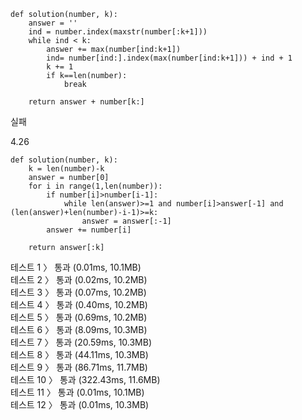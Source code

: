 ```
def solution(number, k):
    answer = ''
    ind = number.index(maxstr(number[:k+1]))
    while ind < k:
        answer += max(number[ind:k+1])
        ind= number[ind:].index(max(number[ind:k+1])) + ind + 1
        k += 1
        if k==len(number):
            break
    
    return answer + number[k:]
```

실패

4.26

```
def solution(number, k):
    k = len(number)-k
    answer = number[0]
    for i in range(1,len(number)):
        if number[i]>number[i-1]:
            while len(answer)>=1 and number[i]>answer[-1] and (len(answer)+len(number)-i-1)>=k:
                answer = answer[:-1]
        answer += number[i]

    return answer[:k]
```
테스트 1 〉	통과 (0.01ms, 10.1MB)<br>
테스트 2 〉	통과 (0.02ms, 10.2MB)<br>
테스트 3 〉	통과 (0.07ms, 10.2MB)<br>
테스트 4 〉	통과 (0.40ms, 10.2MB)<br>
테스트 5 〉	통과 (0.69ms, 10.2MB)<br>
테스트 6 〉	통과 (8.09ms, 10.3MB)<br>
테스트 7 〉	통과 (20.59ms, 10.3MB)<br>
테스트 8 〉	통과 (44.11ms, 10.3MB)<br>
테스트 9 〉	통과 (86.71ms, 11.7MB)<br>
테스트 10 〉	통과 (322.43ms, 11.6MB)<br>
테스트 11 〉	통과 (0.01ms, 10.1MB)<br>
테스트 12 〉	통과 (0.01ms, 10.3MB)<br>
